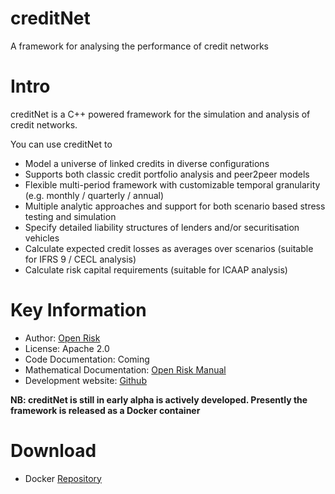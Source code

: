 # creditNet
A framework for analysing the performance of credit networks

Intro
=========================
creditNet is a C++ powered framework for the simulation and analysis of credit networks. 

You can use creditNet to

- Model a universe of linked credits in diverse configurations
- Supports both classic credit portfolio analysis and peer2peer models
- Flexible multi-period framework with customizable temporal granularity (e.g. monthly / quarterly / annual)
- Multiple analytic approaches and support for both scenario based stress testing and simulation
- Specify detailed liability structures of lenders and/or securitisation vehicles 
- Calculate expected credit losses as averages over scenarios (suitable for IFRS 9 / CECL analysis)
- Calculate risk capital requirements (suitable for ICAAP analysis)

Key Information
================

* Author: [Open Risk](http://www.openriskmanagement.com)
* License: Apache 2.0
* Code Documentation: Coming
* Mathematical Documentation: [Open Risk Manual](https://www.openriskmanual.org/wiki/Credit_Network)
* Development website: [Github](https://github.com/open-risk/creditNet)

**NB: creditNet is still in early alpha is actively developed. Presently the framework is released as a Docker container**

Download
==========

* Docker [Repository](https://hub.docker.com/u/openrisk)
